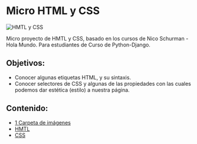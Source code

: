 # Micro HTML y CSS

![HMTL y CSS](https://th.bing.com/th/id/OIP.B0zig8irMRw2QlwLWxBNwgAAAA?pid=ImgDet&rs=1)

Micro proyecto de HMTL y CSS, basado en los cursos de Nico Schurman - Hola Mundo. Para estudiantes de Curso de Python-Django.

## Objetivos:
* Conocer algunas etiquetas HTML, y su sintaxis.
* Conocer selectores de CSS y algunas de las propiedades con las cuales podemos dar estética (estilo) a nuestra página.

## Contenido:
* [1 Carpeta de imágenes](/img/)
* [HMTL](index_blog.html) 
* [CSS](style.css)
